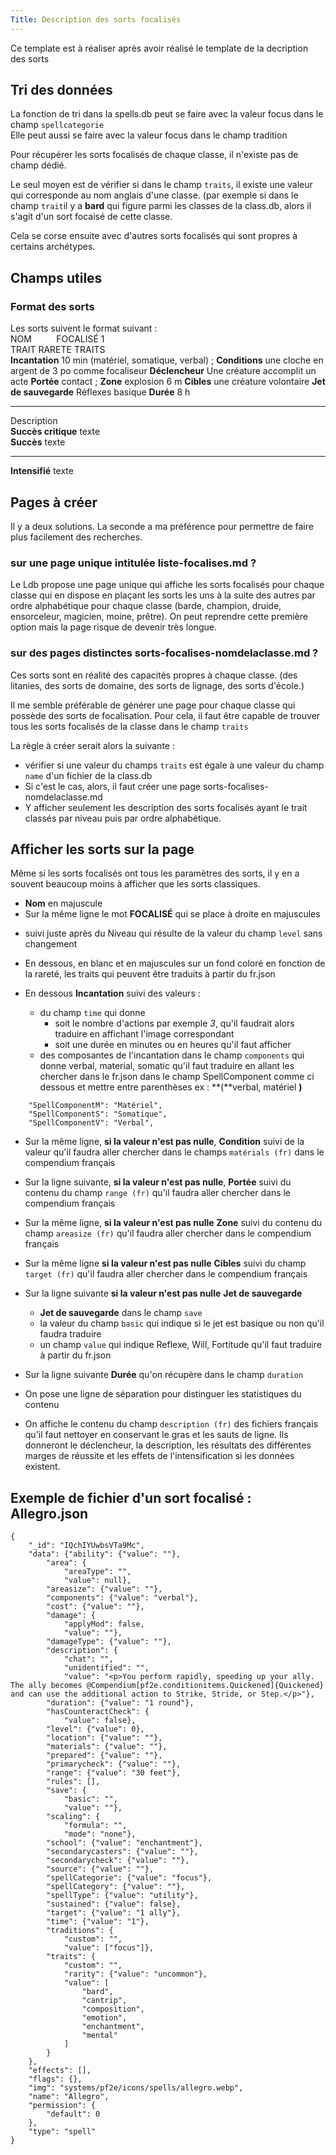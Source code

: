 ```yaml
---
Title: Description des sorts focalisés
---
```

Ce template est à réaliser après avoir réalisé le template de la decription des sorts

## Tri des données
La fonction de tri dans la spells.db peut se faire avec la valeur focus dans le champ `spellcategorie`  
Elle peut aussi se faire avec la valeur focus dans le champ tradition

Pour récupérer les sorts focalisés de chaque classe, il n'existe pas de champ dédié.  

Le seul moyen est de vérifier si dans le champ `traits`, il existe une valeur qui corresponde au nom anglais d'une classe.
(par exemple si dans le champ `trait`il y a **bard** qui figure parmi les classes de la class.db, alors il s'agit d'un sort focaisé de cette classe.

Cela se corse ensuite avec d'autres sorts focalisés qui sont propres à certains archétypes.

## Champs utiles

### Format des sorts
Les sorts suivent le format suivant :  
NOM &nbsp;&nbsp;&nbsp;&nbsp;&nbsp;&nbsp;&nbsp;&nbsp; FOCALISÉ 1  
TRAIT RARETE TRAITS  
**Incantation** 10 min (matériel, somatique, verbal) ; **Conditions** une cloche en argent de 3 po comme focaliseur  **Déclencheur** Une créature accomplit un acte
**Portée** contact ; **Zone** explosion 6 m  **Cibles** une créature volontaire
**Jet de sauvegarde** Réflexes basique **Durée** 8 h

---

Description  
**Succès critique** texte  
**Succès** texte 

---

**Intensifié** texte

## Pages à créer
Il y a deux solutions. La seconde a ma préférence pour permettre de faire plus facilement des recherches.

### sur une page unique intitulée liste-focalises.md ?
Le Ldb propose une page unique qui affiche les sorts focalisés pour chaque classe qui en dispose en plaçant les sorts les uns à la suite des autres par ordre alphabétique pour chaque classe (barde, champion, druide, ensorceleur, magicien, moine, prêtre). On peut reprendre cette première option mais la page risque de devenir très longue.

### sur des pages distinctes sorts-focalises-nomdelaclasse.md ?
Ces sorts sont en réalité des capacités propres à chaque classe. (des litanies, des sorts de domaine, des sorts de lignage, des sorts d'école.)

Il me semble préférable de générer une page pour chaque classe qui possède des sorts de focalisation. Pour cela, il faut être capable de trouver tous les sorts focalisés de la classe dans le champ `traits`

La règle à créer serait alors la suivante :  
- vérifier si une valeur du champs `traits` est égale à une valeur du champ `name` d'un fichier de la class.db
- Si c'est le cas, alors, il faut créer une page sorts-focalises-nomdelaclasse.md
- Y afficher seulement les description des sorts focalisés ayant le trait classés par niveau puis par ordre alphabétique.

## Afficher les sorts sur la page
Même si les sorts focalisés ont tous les paramètres des sorts, il y en a souvent beaucoup moins à afficher que les sorts classiques.

- **Nom** en majuscule 
- Sur la même ligne le mot **FOCALISÉ** qui se place à droite en majuscules
* suivi juste après du Niveau qui résulte de la valeur du champ `level` sans changement
- En dessous, en blanc et en majuscules sur un fond coloré en fonction de la rareté, les traits qui peuvent être traduits à partir du fr.json 

- En dessous **Incantation** suivi des valeurs :
    - du champ `time` qui donne 
        - soit le nombre d'actions par exemple *3*, qu'il faudrait alors traduire en affichant l'image correspondant  
        - soit une durée en minutes ou en heures qu'il faut afficher  
    - des composantes de l'incantation dans le champ `components` qui donne verbal, material, somatic qu'il faut traduire en allant les chercher dans le fr.json dans le champ SpellComponent comme ci dessous et mettre entre parenthèses ex : **(**verbal, matériel **)**
```
    "SpellComponentM": "Matériel",
    "SpellComponentS": "Somatique",
    "SpellComponentV": "Verbal",
```
- Sur la même ligne, **si la valeur n'est pas nulle**, **Condition** suivi de la valeur qu'il faudra aller chercher dans le champs `matérials (fr)` dans le compendium français

- Sur la ligne suivante, **si la valeur n'est pas nulle**, **Portée** suivi du contenu du champ `range (fr)` qu'il faudra aller chercher dans le compendium français
- Sur la même ligne, **si la valeur n'est pas nulle** **Zone** suivi du contenu du champ `areasize (fr)` qu'il faudra aller chercher dans le compendium français 
- Sur la même ligne **si la valeur n'est pas nulle** **Cibles** suivi du champ `target (fr)` qu'il faudra aller chercher dans le compendium français
- Sur la ligne suivante **si la valeur n'est pas nulle** **Jet de sauvegarde** 
    - **Jet de sauvegarde** dans le champ `save`
   - la valeur du champ `basic` qui indique si le jet est basique ou non qu'il faudra traduire
   - un champ `value` qui indique Reflexe, Will, Fortitude qu'il faut traduire à partir du fr.json
- Sur la ligne suivante **Durée** qu'on récupère dans le champ `duration`

- On pose une ligne de séparation pour distinguer les statistiques du contenu

- On affiche le contenu du champ `description (fr)` des fichiers français qu'il faut nettoyer en conservant le gras et les sauts de ligne. Ils donneront le déclencheur, la description, les résultats des différentes marges de réussite et les effets de l'intensification si les données existent.


## Exemple de fichier d'un sort focalisé : Allegro.json

```
{
    "_id": "IQchIYUwbsVTa9Mc",
    "data": {"ability": {"value": ""},
        "area": {
            "areaType": "",
            "value": null},
        "areasize": {"value": ""},
        "components": {"value": "verbal"},
        "cost": {"value": ""},
        "damage": {
            "applyMod": false,
            "value": ""},
        "damageType": {"value": ""},
        "description": {
            "chat": "",
            "unidentified": "",
            "value": "<p>You perform rapidly, speeding up your ally. The ally becomes @Compendium[pf2e.conditionitems.Quickened]{Quickened} and can use the additional action to Strike, Stride, or Step.</p>"},
        "duration": {"value": "1 round"},
        "hasCounteractCheck": {
            "value": false},
        "level": {"value": 0},
        "location": {"value": ""},
        "materials": {"value": ""},
        "prepared": {"value": ""},
        "primarycheck": {"value": ""},
        "range": {"value": "30 feet"},
        "rules": [],
        "save": {
            "basic": "",
            "value": ""},
        "scaling": {
            "formula": "",
            "mode": "none"},
        "school": {"value": "enchantment"},
        "secondarycasters": {"value": ""},
        "secondarycheck": {"value": ""},
        "source": {"value": ""},
        "spellCategorie": {"value": "focus"},
        "spellCategory": {"value": ""},
        "spellType": {"value": "utility"},
        "sustained": {"value": false},
        "target": {"value": "1 ally"},
        "time": {"value": "1"},
        "traditions": {
            "custom": "",
            "value": ["focus"]},
        "traits": {
            "custom": "",
            "rarity": {"value": "uncommon"},
            "value": [
                "bard",
                "cantrip",
                "composition",
                "emotion",
                "enchantment",
                "mental"
            ]
        }
    },
    "effects": [],
    "flags": {},
    "img": "systems/pf2e/icons/spells/allegro.webp",
    "name": "Allegro",
    "permission": {
        "default": 0
    },
    "type": "spell"
}

```